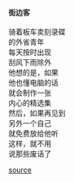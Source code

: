 
#### 街边客

骑着板车卖刻录碟<br>
的外省青年<br>
每天按时出现<br>
刮风下雨除外<br>
他想的是，如果<br>
他也懂电脑的话<br>
就会制作一张<br>
内心的精选集<br>
然后，如果再见到<br>
另外一个自己<br>
就免费放给他听<br>
这样，就不用<br>
说那些废话了

[source](https://www.douban.com/group/topic/19667701/)